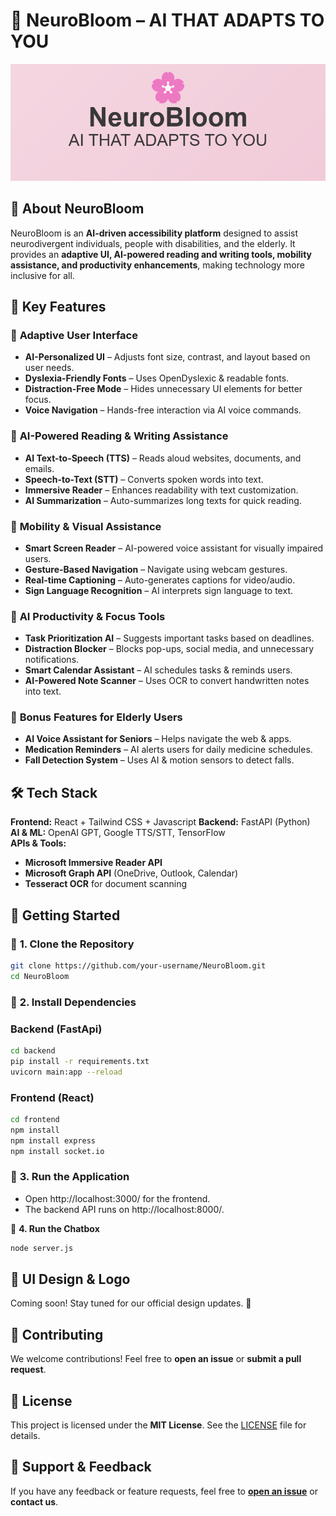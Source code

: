 # 🌸 NeuroBloom – AI THAT ADAPTS TO YOU  
![NeuroBloom Logo](NeuroBloom.png)


## 🚀 About NeuroBloom  
NeuroBloom is an **AI-driven accessibility platform** designed to assist neurodivergent individuals, people with disabilities, and the elderly. It provides an **adaptive UI, AI-powered reading and writing tools, mobility assistance, and productivity enhancements**, making technology more inclusive for all.  

## 🎯 Key Features  

### 🔹 **Adaptive User Interface**  
- **AI-Personalized UI** – Adjusts font size, contrast, and layout based on user needs.  
- **Dyslexia-Friendly Fonts** – Uses OpenDyslexic & readable fonts.  
- **Distraction-Free Mode** – Hides unnecessary UI elements for better focus.  
- **Voice Navigation** – Hands-free interaction via AI voice commands.  

### 🔹 **AI-Powered Reading & Writing Assistance**  
- **AI Text-to-Speech (TTS)** – Reads aloud websites, documents, and emails.  
- **Speech-to-Text (STT)** – Converts spoken words into text.  
- **Immersive Reader** – Enhances readability with text customization.  
- **AI Summarization** – Auto-summarizes long texts for quick reading.  

### 🔹 **Mobility & Visual Assistance**  
- **Smart Screen Reader** – AI-powered voice assistant for visually impaired users.  
- **Gesture-Based Navigation** – Navigate using webcam gestures.  
- **Real-time Captioning** – Auto-generates captions for video/audio.  
- **Sign Language Recognition** – AI interprets sign language to text.  

### 🔹 **AI Productivity & Focus Tools**  
- **Task Prioritization AI** – Suggests important tasks based on deadlines.  
- **Distraction Blocker** – Blocks pop-ups, social media, and unnecessary notifications.  
- **Smart Calendar Assistant** – AI schedules tasks & reminds users.  
- **AI-Powered Note Scanner** – Uses OCR to convert handwritten notes into text.  

### 🔹 **Bonus Features for Elderly Users**  
- **AI Voice Assistant for Seniors** – Helps navigate the web & apps.  
- **Medication Reminders** – AI alerts users for daily medicine schedules.  
- **Fall Detection System** – Uses AI & motion sensors to detect falls.  

## 🛠 Tech Stack  
**Frontend:** React + Tailwind CSS + Javascript
**Backend:** FastAPI (Python)  
**AI & ML:** OpenAI GPT, Google TTS/STT, TensorFlow  
**APIs & Tools:**  
- **Microsoft Immersive Reader API**  
- **Microsoft Graph API** (OneDrive, Outlook, Calendar)  
- **Tesseract OCR** for document scanning  

## 🚀 Getting Started  

### 🔹 **1. Clone the Repository**  
```bash
git clone https://github.com/your-username/NeuroBloom.git
cd NeuroBloom
```
### 🔹 **2. Install Dependencies**  
### Backend (FastApi)
```bash
cd backend
pip install -r requirements.txt
uvicorn main:app --reload
```
### Frontend (React)
```bash
cd frontend
npm install
npm install express
npm install socket.io
```

### 🔹 **3. Run the Application**  
- Open http://localhost:3000/ for the frontend.
- The backend API runs on http://localhost:8000/.

🔹 **4. Run the Chatbox**
```bash
node server.js
```

## 🎨 UI Design & Logo  
Coming soon! Stay tuned for our official design updates. 🎨  

## 🤝 Contributing  
We welcome contributions! Feel free to **open an issue** or **submit a pull request**.  

## 📜 License  
This project is licensed under the **MIT License**. See the [LICENSE](LICENSE) file for details.  

## 🌟 Support & Feedback  
If you have any feedback or feature requests, feel free to **[open an issue](https://github.com/QuantumSadhna/NeuroBloom/issues)** or **contact us**.  
